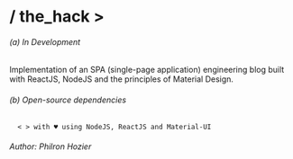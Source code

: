 
# / the_hack >

###### (a) In Development
Implementation of an SPA (single-page application) engineering blog built with ReactJS, NodeJS and the principles of Material Design.

###### (b) Open-source dependencies
      < > with ♥ using NodeJS, ReactJS and Material-UI



###### Author: Philron Hozier
